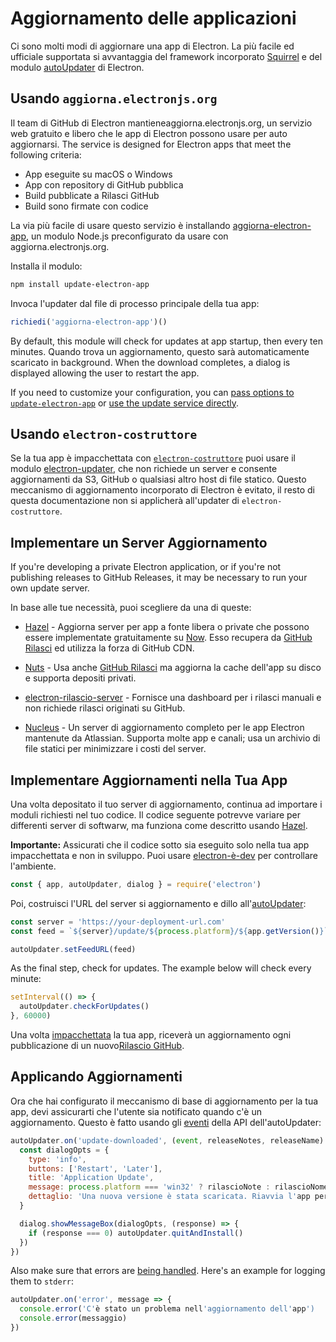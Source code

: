 # Aggiornamento delle applicazioni

Ci sono molti modi di aggiornare una app di Electron. La più facile ed ufficiale supportata si avvantaggia del framework incorporato [Squirrel](https://github.com/Squirrel) e del modulo [autoUpdater](../api/auto-updater.md) di Electron.

## Usando `aggiorna.electronjs.org`

Il team di GitHub di Electron mantieneaggiorna.electronjs.org, un servizio web gratuito e libero che le app di Electron possono usare per auto aggiornarsi. The service is designed for Electron apps that meet the following criteria:</p> 

- App eseguite su macOS o Windows
- App con repository di GitHub pubblica
- Build pubblicate a Rilasci GitHub
- Build sono firmate con codice

La via più facile di usare questo servizio è installando [aggiorna-electron-app](https://github.com/electron/update-electron-app), un modulo Node.js preconfigurato da usare con aggiorna.electronjs.org.

Installa il modulo:



```sh
npm install update-electron-app
```


Invoca l'updater dal file di processo principale della tua app:



```js
richiedi('aggiorna-electron-app')()
```


By default, this module will check for updates at app startup, then every ten minutes. Quando trova un aggiornamento, questo sarà automaticamente scaricato in background. When the download completes, a dialog is displayed allowing the user to restart the app.

If you need to customize your configuration, you can [pass options to `update-electron-app`](https://github.com/electron/update-electron-app) or [use the update service directly](https://github.com/electron/update.electronjs.org).



## Usando `electron-costruttore`

Se la tua app è impacchettata con [`electron-costruttore`](https://github.com/electron-userland/electron-builder) puoi usare il modulo [electron-updater](https://www.electron.build/auto-update), che non richiede un server e consente aggiornamenti da S3, GitHub o qualsiasi altro host di file statico. Questo meccanismo di aggiornamento incorporato di Electron è evitato, il resto di questa documentazione non si applicherà all'updater di `electron-costruttore`.



## Implementare un Server Aggiornamento

If you're developing a private Electron application, or if you're not publishing releases to GitHub Releases, it may be necessary to run your own update server.

In base alle tue necessità, puoi scegliere da una di queste:

- [Hazel](https://github.com/zeit/hazel) - Aggiorna server per app a fonte libera o private che possono essere implementate gratuitamente su [Now](https://zeit.co/now). Esso recupera da [GitHub Rilasci](https://help.github.com/articles/creating-releases/) ed utilizza la forza di GitHub CDN.

- [Nuts](https://github.com/GitbookIO/nuts) - Usa anche [GitHub Rilasci](https://help.github.com/articles/creating-releases/) ma aggiorna la cache dell'app su disco e supporta depositi privati.

- [electron-rilascio-server](https://github.com/ArekSredzki/electron-release-server) - Fornisce una dashboard per i rilasci manuali e non richiede rilasci originati su GitHub.

- [Nucleus](https://github.com/atlassian/nucleus) - Un server di aggiornamento completo per le app Electron mantenute da Atlassian. Supporta molte app e canali; usa un archivio di file statici per minimizzare i costi del server.



## Implementare Aggiornamenti nella Tua App

Una volta depositato il tuo server di aggiornamento, continua ad importare i moduli richiesti nel tuo codice. Il codice seguente potrevve variare per differenti server di softwarw, ma funziona come descritto usando [Hazel](https://github.com/zeit/hazel).

**Importante:** Assicurati che il codice sotto sia eseguito solo nella tua app impacchettata e non in sviluppo. Puoi usare [electron-è-dev](https://github.com/sindresorhus/electron-is-dev) per controllare l'ambiente.



```javascript
const { app, autoUpdater, dialog } = require('electron')
```


Poi, costruisci l'URL del server si aggiornamento e dillo all'[autoUpdater](../api/auto-updater.md):



```javascript
const server = 'https://your-deployment-url.com'
const feed = `${server}/update/${process.platform}/${app.getVersion()}`

autoUpdater.setFeedURL(feed)
```


As the final step, check for updates. The example below will check every minute:



```javascript
setInterval(() => {
  autoUpdater.checkForUpdates()
}, 60000)
```


Una volta [impacchettata](../tutorial/application-distribution.md) la tua app, riceverà un aggiornamento ogni pubblicazione di un nuovo[Rilascio GitHub](https://help.github.com/articles/creating-releases/).



## Applicando Aggiornamenti

Ora che hai configurato il meccanismo di base di aggiornamento per la tua app, devi assicurarti che l'utente sia notificato quando c'è un aggiornamento. Questo è fatto usando gli [eventi](../api/auto-updater.md#events) della API dell'autoUpdater:



```javascript
autoUpdater.on('update-downloaded', (event, releaseNotes, releaseName) => {
  const dialogOpts = {
    type: 'info',
    buttons: ['Restart', 'Later'],
    title: 'Application Update',
    message: process.platform === 'win32' ? rilascioNote : rilascioNome,
    dettaglio: 'Una nuova versione è stata scaricata. Riavvia l'app per applicare gli aggiornamenti.'
  }

  dialog.showMessageBox(dialogOpts, (response) => {
    if (response === 0) autoUpdater.quitAndInstall()
  })
})
```


Also make sure that errors are [being handled](../api/auto-updater.md#event-error). Here's an example for logging them to `stderr`:



```javascript
autoUpdater.on('error', message => {
  console.error('C'è stato un problema nell'aggiornamento dell'app')
  console.error(messaggio)
})
```
